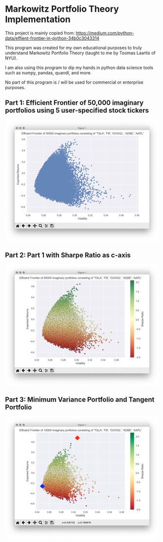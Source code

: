 # Markowitz Portfolio Theory Implementation

This project is mainly copied from: https://medium.com/python-data/effient-frontier-in-python-34b0c3043314

This program was created for my own educational purposes to truly understand Markowitz Portfolio Theory (taught to me by Toomas Laartis of NYU).

I am also using this program to dip my hands in python data science tools such as numpy, pandas, quandl, and more.

No part of this program is / will be used for commercial or enterprise purposes.

## Part 1: Efficient Frontier of 50,000 imaginary portfolios using 5 user-specified stock tickers

![Markowitz Portfolio Efficient Portfolio Plot](/images/part1.png)

## Part 2: Part 1 with Sharpe Ratio as c-axis

![Markowitz Portfolio Efficient Portfolio Plot with Sharpe Ratio](/images/part2.png)

## Part 3: Minimum Variance Portfolio and Tangent Portfolio

![Portfolio Plot with minimum variance portfolio and tangent portfolio](/images/part3.png)
